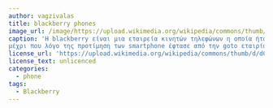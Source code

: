 ```yaml
---
author: vagzivalas
title: blackberry phones
image_url: /image/https://upload.wikimedia.org/wikipedia/commons/thumb/d/d0/BlackBerry_9700_white_and_black.jpg/1024px-BlackBerry_9700_white_and_black.jpg
caption: 'Η blackberry είναι μια εταιρεία κινητών τηλεφώνων η οποία ήταν στο πολύ γνωστή για τα chatphone της από το 2005-2010
μέχρι που λόγο της προτίμηση των smartphone έφτασε από την goto εταιρία στην χρεοκοπία '
license_url: 'https://upload.wikimedia.org/wikipedia/commons/thumb/d/d0/BlackBerry_9700_white_and_black.jpg/1024px-BlackBerry_9700_white_and_black.jpg'
license_text: unlicenced 
categories:
  - phone
tags:
  - Blackberry
---
```

